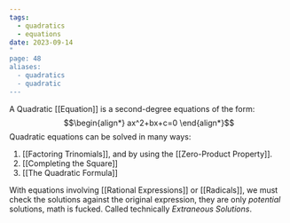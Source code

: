 ```yaml
---
tags:
  - quadratics
  - equations
date: 2023-09-14
"
page: 48
aliases:
  - quadratics
  - quadratic
---
```

A Quadratic [[Equation]] is a second-degree equations of the form:
$$\begin{align*}
ax^2+bx+c=0
	\end{align*}$$Quadratic equations can be solved in many ways:
1. [[Factoring Trinomials]], and by using the [[Zero-Product Property]].
2. [[Completing the Square]] 
3. [[The Quadratic Formula]] 

With equations involving [[Rational Expressions]] or [[Radicals]], we must check the solutions against the original expression, they are only *potential* solutions, math is fucked. Called technically *Extraneous Solutions*.

